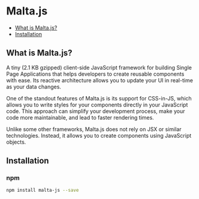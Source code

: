 # Malta.js

- [What is Malta.js?](#what-is-mithriljs?)
- [Installation](#installation)

## What is Malta.js?

A tiny (<!-- size -->2.1 KB<!-- /size --> gzipped) client-side JavaScript framework for building Single Page Applications that helps developers to create reusable components with ease. Its reactive architecture allows you to update your UI in real-time as your data changes.

One of the standout features of Malta.js is its support for CSS-in-JS, which allows you to write styles for your components directly in your JavaScript code. This approach can simplify your development process, make your code more maintainable, and lead to faster rendering times.

Unlike some other frameworks, Malta.js does not rely on JSX or similar technologies. Instead, it allows you to create components using JavaScript objects.

## Installation

### npm

```bash
npm install malta-js --save
```
